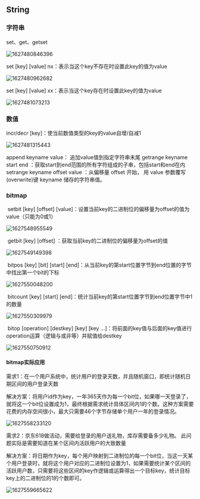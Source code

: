 ## String

### 字符串

set、get、getset

![1627480846396](E:\GithubNote\数据库\images/1627480846396.png)

set [key] [value] nx：表示当这个key不存在时设置此key的值为value

![1627480962682](E:\GithubNote\数据库\images/1627480962682.png)

set [key] [value] xx：表示当这个key存在时设置此key的值为value

![1627481073213](E:\GithubNote\数据库\images/1627481073213.png)

### 数值

incr/decr [key]：使当前数值类型的key的value自增/自减1

![1627481315443](E:\GithubNote\数据库\images/1627481315443.png)

append keyname value： 追加value值到指定字符串末尾
getrange keyname start end ：获取start到end范围的所有字符组成的子串，包括start和end在内
setrange keyname offset value ：从偏移量 offset 开始， 用 value 参数覆写(overwrite)键 keyname 储存的字符串值。

### bitmap

​	setbit [key] [offset] [value]：设置当前key的二进制位的偏移量为offset的值为value（只能为0或1）

![1627548955549](E:\GithubNote\数据库\images/1627548955549.png)

​	getbit [key] [offset] ：获取当前key的二进制位的偏移量为offset的值

![1627549149398](E:\GithubNote\数据库\images/1627549149398.png)

​	bitpos [key] [bit] [start] [end]：从当前key的第start位置字节到end位置的字节中找出第一个bit的下标

![1627550048200](E:\GithubNote\数据库\images/1627550048200.png)

​	bitcount [key] [start] [end]：统计当前key的第start位置字节到end位置字节中1的数量

![1627550309979](E:\GithubNote\数据库\images/1627550309979.png)

​	bitop [operation] [destkey] [key] [key ...]：将前面的key值与后面的key值进行operation运算（逻辑与或非等）并赋值给destkey

![1627550750912](E:\GithubNote\数据库\images/1627550750912.png)

#### bitmap实际应用

需求1：在一个用户系统中，统计用户的登录天数，并且随机窗口，即统计随机日期区间的用户登录天数

解决方案：将用户id作为key，一年365天作为每一个bit位，如果哪一天登录了，就将这一个bit位设置成为1，最终根据需求统计具体区间内1的个数。这种方案需要花费的内存空间很小，最大只需要46个字节存储单个用户一年的登录情况。

![1627558233120](E:\GithubNote\数据库\images/1627558233120.png)

需求2：京东618做活动，需要给登录的用户送礼物，库存需要备多少礼物。
此问题实际是需要知道在某个区间内活跃用户的大致数量

解决方案：将日期作为key，每个用户映射到二进制位的每一个bit位，当这一天某个用户登录时，就将这个用户对应的二进制位设置为1，如果需要统计某个区间的活跃用户数，只需要将这些区间的key作逻辑或运算得出一个目标key，统计目标key上的二进制位的1的个数即可。

![1627559665622](E:\GithubNote\数据库\images/1627559665622.png)

